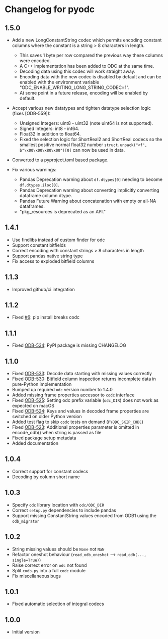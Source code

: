 
# Changelog for pyodc

## 1.5.0

* Add a new LongConstantString codec which permits encoding constant columns where the constant is a string > 8 characters in length.
    * This saves 1 byte per row compared the previous way these columns were encoded.
    * A C++ implementation has been added to ODC at the same time.
    * Decoding data using this codec will work straight away.
    * Encoding data with the new codec is disabled by default and can be enabled with the environment variable "ODC_ENABLE_WRITING_LONG_STRING_CODEC=1".
    * At some point in a future release, encoding will be enabled by default.

* Accept various new datatypes and tighten datatype selection logic (fixes [ODB-559]):
    * Unsigned Integers: uint8 - uint32 (note uint64 is not supported).
    * Signed Integers: int8 - int64.
    * Float32 in addition to float64.
    * Fixed the selection logic for ShortReal2 and ShortReal codecs so the smallest positive normal float32 number `struct.unpack("<f", b"\x00\x00\x80\x00")[0]` can now be used in data.

* Converted to a pyproject.toml based package.

* Fix various warnings:
    * Pandas Deprecation warning about `df.dtypes[0]` needing to become `df.dtypes.iloc[0]`.
    * Pandas Deprecation warning about converting implicitly converting dataframe column dtype.
    * Pandas Future Warning about concatenation with empty or all-NA dataframes.
    * "pkg_resources is deprecated as an API."

## 1.4.1

* Use findlibs instead of custom finder for odc
* Support constant bitfields
* Correct encoding with constant strings > 8 characters in length
* Support pandas native string type
* Fix access to exploded bitfield columns

## 1.1.3

* Improved github/ci integration

## 1.1.2

* Fixed [#6]: pip install breaks codc

## 1.1.1

* Fixed [ODB-534]: PyPI package is missing CHANGELOG

## 1.1.0

* Fixed [ODB-533]: Decode data starting with missing values correctly
* Fixed [ODB-530]: Bitfield column inspection returns incomplete data in pure-Python implementation
* Bumped up required `odc` version number to 1.4.0
* Added missing frame properties accessor to `codc` interface
* Fixed [ODB-525]: Setting odc prefix variable (`odc_DIR`) does not work as expected on macOS
* Fixed [ODB-524]: Keys and values in decoded frame properties are switched on older Python version
* Added test flag to skip `codc` tests on demand (`PYODC_SKIP_CODC`)
* Fixed [ODB-523]: Additional properties parameter is omitted in encode_odb() when string is passed as file
* Fixed package setup metadata
* Added documentation

## 1.0.4

* Correct support for constant codecs
* Decoding by column short name

## 1.0.3

* Specify `odc` library location with `odc/ODC_DIR`
* Correct `setup.py` dependencies to include pandas
* Support missing ConstantString values encoded from ODB1 using the `odb_migrator`

## 1.0.2

* String missing values should be `None` not `NaN`
* Refactor oneshot behaviour (`read_odb_oneshot` --> `read_odb(..., single=True)`)
* Raise correct error on `odc` not found
* Split `codb.py` into a full `codc` module
* Fix miscellaneous bugs

## 1.0.1

* Fixed automatic selection of integral codecs

## 1.0.0

* Initial version


[#6]: https://github.com/ecmwf/pyodc/issues/6
[ODB-534]: https://jira.ecmwf.int/browse/ODB-534
[ODB-533]: https://jira.ecmwf.int/browse/ODB-533
[ODB-530]: https://jira.ecmwf.int/browse/ODB-530
[ODB-525]: https://jira.ecmwf.int/browse/ODB-525
[ODB-524]: https://jira.ecmwf.int/browse/ODB-524
[ODB-523]: https://jira.ecmwf.int/browse/ODB-523
